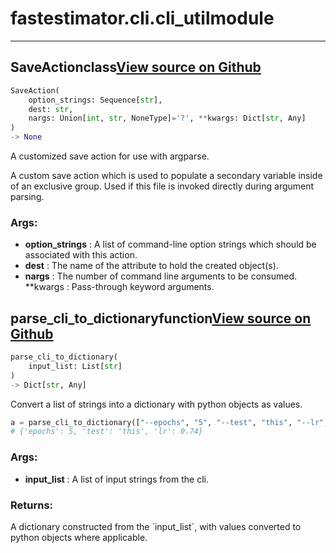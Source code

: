 # fastestimator.cli.cli_util<span class="tag">module</span>
---
## SaveAction<span class="tag">class</span><a class="sourcelink" href=https://github.com/fastestimator/fastestimator/blob/r1.0/fastestimator/cli/cli_util.py/#L8-L43>View source on Github</a>
```python
SaveAction(
	option_strings: Sequence[str],
	dest: str,
	nargs: Union[int, str, NoneType]='?', **kwargs: Dict[str, Any]
)
-> None
```
A customized save action for use with argparse.

A custom save action which is used to populate a secondary variable inside of an exclusive group. Used if this file
is invoked directly during argument parsing.


<h3>Args:</h3>

* **option_strings** :  A list of command-line option strings which should be associated with this action.
* **dest** :  The name of the attribute to hold the created object(s).
* **nargs** :  The number of command line arguments to be consumed.
 **kwargs :  Pass-through keyword arguments.



## parse_cli_to_dictionary<span class="tag">function</span><a class="sourcelink" href=https://github.com/fastestimator/fastestimator/blob/r1.0/fastestimator/cli/cli_util.py/#L46-L77>View source on Github</a>
```python
parse_cli_to_dictionary(
	input_list: List[str]
)
-> Dict[str, Any]
```
Convert a list of strings into a dictionary with python objects as values.

```python
a = parse_cli_to_dictionary(["--epochs", "5", "--test", "this", "--lr", "0.74"]) 
# {'epochs': 5, 'test': 'this', 'lr': 0.74}
```


<h3>Args:</h3>

* **input_list** :  A list of input strings from the cli.

<h3>Returns:</h3>
    A dictionary constructed from the `input_list`, with values converted to python objects where applicable.

